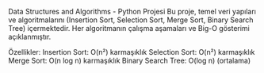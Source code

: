 Data Structures and Algorithms - Python Projesi
Bu proje, temel veri yapıları ve algoritmalarını (Insertion Sort, Selection Sort, Merge Sort, Binary Search Tree) içermektedir. Her algoritmanın çalışma aşamaları ve Big-O gösterimi açıklanmıştır.

Özellikler:
Insertion Sort: O(n²) karmaşıklık
Selection Sort: O(n²) karmaşıklık
Merge Sort: O(n log n) karmaşıklık
Binary Search Tree: O(log n) (ortalama)
